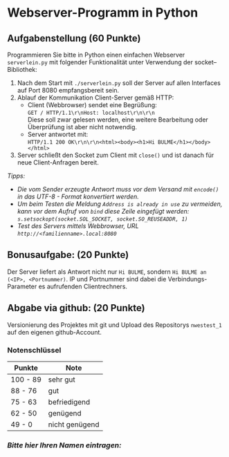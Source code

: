 # Webserver-Programm in Python
## Aufgabenstellung **(60 Punkte)**
Programmieren Sie bitte in Python einen einfachen Webserver `serverlein.py` mit folgender Funktionalität unter Verwendung der socket–Bibliothek:  

1. Nach dem Start mit `./serverlein.py` soll der Server auf allen Interfaces auf Port 8080 empfangsbereit sein.
2. Ablauf der Kommunikation Client-Server gemäß HTTP:
    - Client (Webbrowser) sendet eine Begrüßung:  
    `GET / HTTP/1.1\r\nHost: localhost\r\n\r\n`  
    Diese soll zwar gelesen werden, eine weitere Bearbeitung oder Überprüfung ist aber nicht notwendig. 
    - Server antwortet mit:  
    `HTTP/1.1 200 OK\r\n\r\n<html><body><h1>Hi BULME</h1></body></html>` 
3. Server schließt den Socket zum Client mit `close()` und ist danach für neue Client-Anfragen bereit.

*Tipps:*  
- *Die vom Sender erzeugte Antwort muss vor dem Versand mit `encode()` in das UTF-8 - Format konvertiert werden.*
- *Um beim Testen die Meldung `Address is already in use`  zu vermeiden, kann vor dem Aufruf von `bind` diese Zeile eingefügt werden:* 
*`s.setsockopt(socket.SOL_SOCKET, socket.SO_REUSEADDR, 1)`*
- *Test des Servers mittels Webbrowser, URL `http://<familienname>.local:8080`*

## Bonusaufgabe: **(20 Punkte)**  
Der Server liefert als Antwort nicht nur `Hi BULME`, sondern `Hi BULME an (<IP>, <Portnummer)`. IP und Portnummer sind dabei die Verbindungs-Parameter es aufrufenden Clientrechners.

## Abgabe via github: **(20 Punkte)**
Versionierung des Projektes mit git und Upload des Repositorys `nwestest_1` auf den eigenen github-Account.

### Notenschlüssel

| Punkte | Note |
|--------|------|
|100 - 89  |sehr gut |
|88 - 76|gut |
|75 - 63| befriedigend|
|62 - 50 | genügend |
|49 - 0| nicht genügend|

### *Bitte hier Ihren Namen eintragen:*